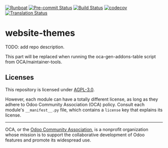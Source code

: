 
[![Runboat](https://img.shields.io/badge/runboat-Try%20me-875A7B.png)](https://runboat.odoo-community.org/builds?repo=OCA/website-themes&target_branch=16.0)
[![Pre-commit Status](https://github.com/OCA/website-themes/actions/workflows/pre-commit.yml/badge.svg?branch=16.0)](https://github.com/OCA/website-themes/actions/workflows/pre-commit.yml?query=branch%3A16.0)
[![Build Status](https://github.com/OCA/website-themes/actions/workflows/test.yml/badge.svg?branch=16.0)](https://github.com/OCA/website-themes/actions/workflows/test.yml?query=branch%3A16.0)
[![codecov](https://codecov.io/gh/OCA/website-themes/branch/16.0/graph/badge.svg)](https://codecov.io/gh/OCA/website-themes)
[![Translation Status](https://translation.odoo-community.org/widgets/website-themes-16-0/-/svg-badge.svg)](https://translation.odoo-community.org/engage/website-themes-16-0/?utm_source=widget)

<!-- /!\ do not modify above this line -->

# website-themes

TODO: add repo description.

<!-- /!\ do not modify below this line -->

<!-- prettier-ignore-start -->

[//]: # (addons)

This part will be replaced when running the oca-gen-addons-table script from OCA/maintainer-tools.

[//]: # (end addons)

<!-- prettier-ignore-end -->

## Licenses

This repository is licensed under [AGPL-3.0](LICENSE).

However, each module can have a totally different license, as long as they adhere to Odoo Community Association (OCA)
policy. Consult each module's `__manifest__.py` file, which contains a `license` key
that explains its license.

----
OCA, or the [Odoo Community Association](http://odoo-community.org/), is a nonprofit
organization whose mission is to support the collaborative development of Odoo features
and promote its widespread use.
